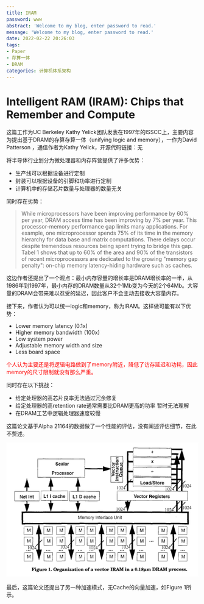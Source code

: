 ```yaml
---
title: IRAM
password: www
abstract: 'Welcome to my blog, enter password to read.'
message: 'Welcome to my blog, enter password to read.'
date: 2022-02-22 20:26:03
tags:
- Paper
- 存算一体
- DRAM
categories: 计算机体系架构
---
```


# Intelligent RAM (IRAM): Chips that Remember and Compute

这篇工作为UC Berkeley Kathy Yelick团队发表在1997年的ISSCC上，主要内容为提出基于DRAM的存算存算一体（unifying logic and memory），一作为David Patterson	，通信作者为Kathy Yelick，开源代码链接：无

将半导体行业划分为微处理器和内存阵营提供了许多优势：

- 生产线可以根据设备进行定制
- 封装可以根据设备的引脚和功率进行定制
- 计算机中的存储芯片数量与处理器的数量无关

同时存在劣势：

> While microprocessors have been improving performance by 60% per year, DRAM access time has been improving by 7% per year. This processor-memory performance gap limits many applications. For example, one microprocessor spends 75% of its time in the memory hierarchy for data base and matrix computations. There delays occur despite tremendous resources being spent trying to bridge this gap. Tabel 1 shows that up to 60% of the area and 90% of the transistors of recent microprocessors are dedicated to the growing "memory gap penalty": on-chip memory latency-hiding hardware such as caches.

这边作者还提出了一个观点：最小内存容量的增长率是DRAM增长率的一半，从1986年到1997年，最小内存的DRAM数量从32个1Mb变为今天的2个64Mb。大容量的DRAM会带来难以忍受的延迟，因此客户不会主动去接收大容量内存。

接下来，作者认为可以统一logic和memory，称为IRAM。这样做可能有以下优势：

- Lower memory latency (0.1x)
- Higher memory bandwidth (100x)
- Low system power
- Adjustable memory width and size
- Less board space

<font color=red>个人认为主要还是将逻辑电路做到了memory附近，降低了访存延迟和功耗，因此memory的尺寸限制就没有那么严重。</font>

同时存在以下挑战：

- 给定处理器的高芯片良率无法通过冗余修复
- 给定处理器的高retention rate通常需要比DRAM更高的功率 <fotn color=red>暂时无法理解</font>
- 在DRAM工艺中逻辑处理器速度较慢

这篇论文基于Alpha 21164的数据做了一个性能的评估，没有阐述评估细节，在此不赘述。

![](./IRAM/2022-02-22-22-02-49.png)

最后，这篇论文还提出了另一种加速模式，无Cache的向量加速，如Figure 1所示。